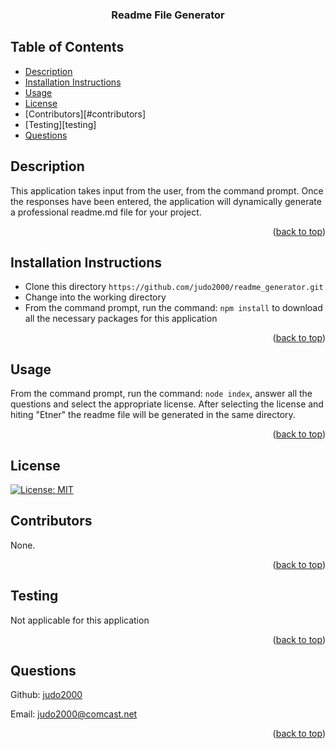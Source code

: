 <div id="top"></div>
    <h3 align="center">Readme File Generator</h3>

  ## Table of Contents
  * [Description](#description)
  * [Installation Instructions](#installation-instructions)
  * [Usage](#usage)
  * [License](#license)
  * [Contributors][#contributors]
  * [Testing][testing]
  * [Questions](#questions)
  
  
  ## Description
  This application takes input from the user, from the command prompt.  Once the responses have been entered, the application will dynamically generate a professional readme.md file for your project.
  
  <p align="right">(<a href="#top">back to top</a>)</p>

  ## Installation Instructions
  
  <ul><li>Clone this directory <code>https://github.com/judo2000/readme_generator.git</code></li><li>Change into the working directory</li><li>From the command prompt, run the command: <code>npm install</code> to download all the necessary packages for this application</li></ul>
  
  <p align="right">(<a href="#top">back to top</a>)</p>
  
  ## Usage
  
  From the command prompt, run the command: <code>node index</code>, answer all the questions and select the appropriate license.  After selecting the license and hiting "Etner" the readme file will be generated in the same directory.
  
  <p align="right">(<a href="#top">back to top</a>)</p>
  
  ## License
  
  [![License: MIT](https://img.shields.io/badge/License-MIT-yellow.svg)](https://opensource.org/licenses/MIT)
    
  ## Contributors
  None.

  <p align="right">(<a href="#top">back to top</a>)</p>

  ## Testing
  Not applicable for this application

  <p align="right">(<a href="#top">back to top</a>)</p>

  ## Questions

  Github: [judo2000](https://github.com/judo2000)<br/>
  
  Email: [judo2000@comcast.net](judo2000@comcast.net)
  <p align="right">(<a href="#top">back to top</a>)</p>